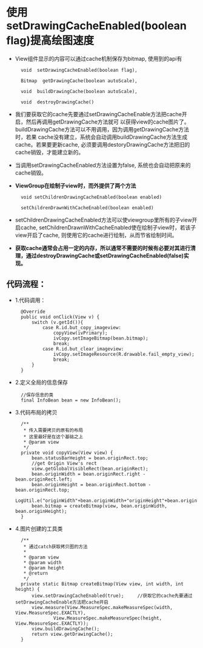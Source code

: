 # 使用setDrawingCacheEnabled(boolean flag)提高绘图速度 #




* View组件显示的内容可以通过cache机制保存为bitmap, 使用到的api有

	    void  setDrawingCacheEnabled(boolean flag),
	
	    Bitmap  getDrawingCache(boolean autoScale),
	
	    void  buildDrawingCache(boolean autoScale),
	
	    void  destroyDrawingCache()

* 我们要获取它的cache先要通过setDrawingCacheEnable方法把cache开启，然后再调用getDrawingCache方法就可 以获得view的cache图片了。buildDrawingCache方法可以不用调用，因为调用getDrawingCache方法时，若果 cache没有建立，系统会自动调用buildDrawingCache方法生成cache。若果要更新cache, 必须要调用destoryDrawingCache方法把旧的cache销毁，才能建立新的。

* 当调用setDrawingCacheEnabled方法设置为false, 系统也会自动把原来的cache销毁。

* **ViewGroup在绘制子view时，而外提供了两个方法**

	    void setChildrenDrawingCacheEnabled(boolean enabled)
	
	    setChildrenDrawnWithCacheEnabled(boolean enabled)

*   setChildrenDrawingCacheEnabled方法可以使viewgroup里所有的子view开启cache, setChildrenDrawnWithCacheEnabled使在绘制子view时，若该子view开启了cache, 则使用它的cache进行绘制，从而节省绘制时间。

*   **获取cache通常会占用一定的内存，所以通常不需要的时候有必要对其进行清理，通过destroyDrawingCache或setDrawingCacheEnabled(false)实现。**




## 代码流程： ##

* 1.代码调用：

		@Override
	    public void onClick(View v) {
	        switch (v.getId()){
	            case R.id.but_copy_imageview:
	                copyView(ivPrimary);
	                ivCopy.setImageBitmap(bean.bitmap);
	                break;
	            case R.id.but_clear_imageview:
	                ivCopy.setImageResource(R.drawable.fail_empty_view);
	                break;
	        }
	    }


* 2.定义全局的信息保存

	 	//保存信息的类
	    final InfoBean bean = new InfoBean();

* 3.代码布局的拷贝

	    /**
	     * 传入需要拷贝的原有的布局
	     * 这里最好是在这个基础之上
	     * @param view
	     */
	    private void copyView(View view) {
	        bean.statusBarHeight = bean.originRect.top;
	        //get Origin View's rect
	        view.getGlobalVisibleRect(bean.originRect);
	        bean.originWidth = bean.originRect.right - bean.originRect.left;
	        bean.originHeight = bean.originRect.bottom - bean.originRect.top;
	        LogUtil.e("originWidth"+bean.originWidth+"originHeight"+bean.originHeight);
	        bean.bitmap = createBitmap(view, bean.originWidth, bean.originHeight);
	    }

* 4.图片创建的工具类

	 	/**
	     * 通过catch获取拷贝图的方法
	     *
	     * @param view
	     * @param width
	     * @param height
	     * @return
	     */
	    private static Bitmap createBitmap(View view, int width, int height) {
	        view.setDrawingCacheEnabled(true);     //获取它的cache先要通过setDrawingCacheEnable方法把cache开启
	        view.measure(View.MeasureSpec.makeMeasureSpec(width, View.MeasureSpec.EXACTLY),
	                View.MeasureSpec.makeMeasureSpec(height, View.MeasureSpec.EXACTLY));
	        view.buildDrawingCache();
	        return view.getDrawingCache();
	    }


 